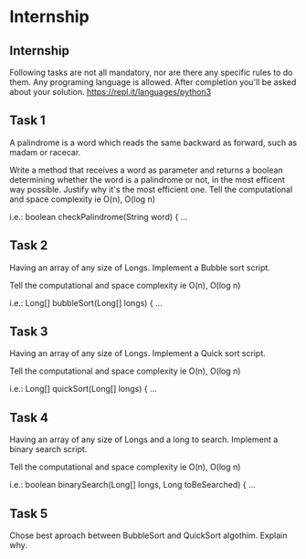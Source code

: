 # Internship

## Internship
Following tasks are not all mandatory, nor are there any specific rules to do them.
Any programing language is allowed.
After completion you'll be asked about your solution.
https://repl.it/languages/python3 

 

## Task 1
A palindrome is a word which reads the same backward as forward, such as madam or racecar.

Write a method that receives a word as parameter and returns a boolean determining whether the word is a palindrome or not, in the most efficent way possible. Justify why it's the most efficient one.
Tell the computational and space complexity ie  O(n), O(log n)

i.e.:
boolean checkPalindrome(String word) { ...


## Task 2
Having an array of any size of Longs. Implement a Bubble sort script.

Tell the computational and space complexity ie  O(n), O(log n)

i.e.:
Long[] bubbleSort(Long[] longs) { ...

## Task 3
Having an array of any size of Longs. Implement a Quick sort script.

Tell the computational and space complexity ie  O(n), O(log n)

i.e.:
Long[] quickSort(Long[] longs) { ...


## Task 4
Having an array of any size of Longs and a long to search. Implement a binary search script.

Tell the computational and space complexity ie  O(n), O(log n)

i.e.:
boolean binarySearch(Long[] longs, Long toBeSearched) { ... 

## Task 5
Chose best aproach between BubbleSort and QuickSort algothim.
Explain why.



